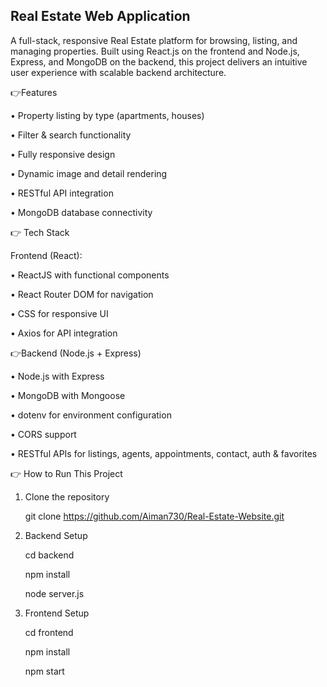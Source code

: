 ## Real Estate Web Application

A full-stack, responsive Real Estate platform for browsing, listing, and managing properties. Built using React.js on the frontend and Node.js, Express, and MongoDB on the backend, this project delivers an intuitive user experience with scalable backend architecture.

👉Features

• Property listing by type (apartments, houses)

• Filter & search functionality

• Fully responsive design

• Dynamic image and detail rendering

• RESTful API integration

• MongoDB database connectivity

👉 Tech Stack

Frontend (React):

• ReactJS with functional components

• React Router DOM for navigation

• CSS for responsive UI

• Axios for API integration

👉Backend (Node.js + Express)

• Node.js with Express

• MongoDB with Mongoose

• dotenv for environment configuration

• CORS support

• RESTful APIs for listings, agents, appointments, contact, auth & favorites

👉 How to Run This Project

1. Clone the repository
   
   git clone https://github.com/Aiman730/Real-Estate-Website.git

2. Backend Setup
   
   cd backend
   
   npm install
   
   node server.js
   
4. Frontend Setup
   
   cd frontend
   
   npm install
   
   npm start

   


